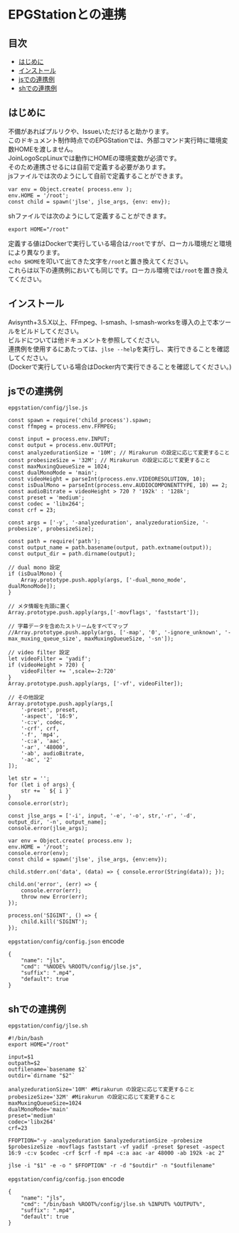 # EPGStationとの連携
## 目次
- [はじめに](#はじめに)
- [インストール](#インストール)
- [jsでの連携例](#jsでの連携例)
- [shでの連携例](#shでの連携例)

## はじめに
不備があればプルリクや、Issueいただけると助かります。  
このドキュメント制作時点でのEPGStationでは、外部コマンド実行時に環境変数HOMEを渡しません。  
JoinLogoScpLinuxでは動作にHOMEの環境変数が必須です。  
そのため連携させるには自前で定義する必要があります。  
jsファイルでは次のようにして自前で定義することができます。
```
var env = Object.create( process.env );
env.HOME = '/root';
const child = spawn('jlse', jlse_args, {env: env});
```
shファイルでは次のようにして定義することができます。
```
export HOME="/root"
```
定義する値はDockerで実行している場合は`/root`ですが、ローカル環境だと環境により異なります。  
`echo $HOME`を叩いて出てきた文字を`/root`と置き換えてください。  
これらは以下の連携例においても同じです。ローカル環境では`/root`を置き換えてください。

## インストール
Avisynth+3.5.X以上、FFmpeg、l-smash、l-smash-worksを導入の上で本ツールをビルドしてください。  
ビルドについては他ドキュメントを参照してください。  
連携例を使用するにあたっては、`jlse --help`を実行し、実行できることを確認してください。  
(Dockerで実行している場合はDocker内で実行できることを確認してください。)

## jsでの連携例
`epgstation/config/jlse.js`
```
const spawn = require('child_process').spawn;
const ffmpeg = process.env.FFMPEG;

const input = process.env.INPUT;
const output = process.env.OUTPUT;
const analyzedurationSize = '10M'; // Mirakurun の設定に応じて変更すること
const probesizeSize = '32M'; // Mirakurun の設定に応じて変更すること
const maxMuxingQueueSize = 1024;
const dualMonoMode = 'main';
const videoHeight = parseInt(process.env.VIDEORESOLUTION, 10);
const isDualMono = parseInt(process.env.AUDIOCOMPONENTTYPE, 10) == 2;
const audioBitrate = videoHeight > 720 ? '192k' : '128k';
const preset = 'medium';
const codec = 'libx264'; 
const crf = 23;

const args = ['-y', '-analyzeduration', analyzedurationSize, '-probesize', probesizeSize];

const path = require('path');
const output_name = path.basename(output, path.extname(output));
const output_dir = path.dirname(output);

// dual mono 設定
if (isDualMono) {
    Array.prototype.push.apply(args, ['-dual_mono_mode', dualMonoMode]);
}

// メタ情報を先頭に置く
Array.prototype.push.apply(args,['-movflags', 'faststart']);

// 字幕データを含めたストリームをすべてマップ
//Array.prototype.push.apply(args, ['-map', '0', '-ignore_unknown', '-max_muxing_queue_size', maxMuxingQueueSize, '-sn']);

// video filter 設定
let videoFilter = 'yadif';
if (videoHeight > 720) {
    videoFilter += ',scale=-2:720'
}
Array.prototype.push.apply(args, ['-vf', videoFilter]);

// その他設定
Array.prototype.push.apply(args,[
    '-preset', preset,
    '-aspect', '16:9',
    '-c:v', codec,
    '-crf', crf,
    '-f', 'mp4',
    '-c:a', 'aac',
    '-ar', '48000',
    '-ab', audioBitrate,
    '-ac', '2'
]);

let str = '';
for (let i of args) {
    str += ` ${ i }`
}
console.error(str);

const jlse_args = ['-i', input, '-e', '-o', str,'-r', '-d', output_dir, '-n', output_name];
console.error(jlse_args);

var env = Object.create( process.env );
env.HOME = '/root';
console.error(env);
const child = spawn('jlse', jlse_args, {env:env});

child.stderr.on('data', (data) => { console.error(String(data)); });

child.on('error', (err) => {
    console.error(err);
    throw new Error(err);
});

process.on('SIGINT', () => {
    child.kill('SIGINT');
});
```
`epgstation/config/config.json`
encode
```
{
    "name": "jls",
    "cmd": "%NODE% %ROOT%/config/jlse.js",
    "suffix": ".mp4",
    "default": true
}
```

## shでの連携例
`epgstation/config/jlse.sh`
```
#!/bin/bash
export HOME="/root"

input=$1
outpath=$2
outfilename=`basename $2`
outdir=`dirname "$2"`

analyzedurationSize='10M' #Mirakurun の設定に応じて変更すること
probesizeSize='32M' #Mirakurun の設定に応じて変更すること
maxMuxingQueueSize=1024
dualMonoMode='main'
preset='medium'
codec='libx264'
crf=23

FFOPTION="-y -analyzeduration $analyzedurationSize -probesize $probesizeSize -movflags faststart -vf yadif -preset $preset -aspect 16:9 -c:v $codec -crf $crf -f mp4 -c:a aac -ar 48000 -ab 192k -ac 2"

jlse -i "$1" -e -o " $FFOPTION" -r -d "$outdir" -n "$outfilename"
```
`epgstation/config/config.json`
encode
```
{
    "name": "jls",
    "cmd": "/bin/bash %ROOT%/config/jlse.sh %INPUT% %OUTPUT%",
    "suffix": ".mp4",
    "default": true
}
```

